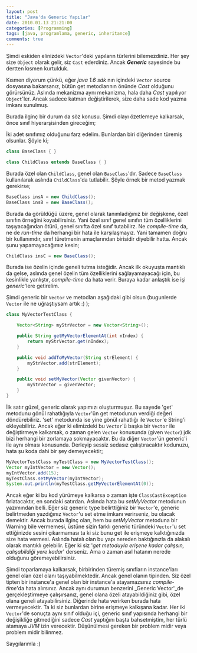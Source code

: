 ```yaml
---
layout: post
title: "Java'da Generic Yapılar"
date: 2010.01.13 21:21:00
categories: [Programming]
tags: [java, programlama, generic, inheritance]
comments: true
---
```

Şimdi eskiden elinizdeki `Vector`'deki yapıların türlerini bilemezdiniz. Her şey size `Object` olarak gelir, siz `Cast` ederdiniz. Ancak _**Generic**_ sayesinde bu dertten kısmen kurtulduk. 

<!--more-->

Kısmen diyorum çünkü, eğer _java 1.6 sdk_ nın içindeki `Vector` source dosyasına bakarsanız, bütün get metodlarının önünde _Cast_ olduğunu görürsünüz. Aslında mekanizma aynı mekanizma, hala daha _Cast_ yapılıyor `Object`'ler. Ancak sadece katman değiştirilerek, size daha sade kod yazma imkanı sunulmuş. 

Burada ilginç bir durum da söz konusu. Şimdi olayı özetlemeye kalkarsak, önce sınıf hiyerarşisinden gireceğim; 

İki adet sınıfımız olduğunu farz edelim. Bunlardan biri diğerinden türemiş olsunlar. Şöyle ki; 

```java
class BaseClass { } 

class ChildClass extends BaseClass { }
```

Burada özel olan `ChildClass`, genel olan `BaseClass`'dır. Sadece `BaseClass` kullanılarak aslında `ChildClass`'da tutlabilir. Şöyle örnek bir metod yazmak gerekirse; 

```java
BaseClass insA = new ChildClass(); 
BaseClass insB = new BaseClass();
```

Burada da görüldüğü üzere, genel olarak tanımladığınız bir değişkene, özel sınıfın örneğini koyabilirsiniz. Yani özel sınıf genel sınıfın tüm özelliklerini taşıyacağından ötürü, genel sınıfta özel sınıf tutabilirz. Ne _compile-time_ da, ne de _run-time_ da herhangi bir hata ile karşılaşmayız. Yani tamamen doğru bir kullanımdır, sınıf türetmenin amaçlarından birisidir diyebilir hatta. Ancak şunu yapamayacağımız kesin; 

```java
ChildClass insC = new BaseClass();
```

Burada ise özelin içinde geneli tutma isteğidir. Ancak ilk okuyuşta mantıklı da gelse, aslında genel özelin tüm özelliklerini sağlayamayacağı için, bu kesinlikle yanlıştır, _compile-time_ da hata verir. 
Buraya kadar anlaştık ise işi _generic_'lere getirelim. 

Şimdi generic bir `Vector` ve metodları aşağıdaki gibi olsun (bugunlerde `Vector` ile ne uğraştıysam artık :) ); 

```java
class MyVectorTestClass { 

    Vector<String> myStrVector = new Vector<String>(); 

    public String getMyVectorElementAt(int nIndex) { 
        return myStrVector.get(nIndex); 
    } 

    public void addToMyVector(String strElement) { 
        myStrVector.add(strElement); 
    } 

    public void setMyVector(Vector givenVector) { 
        myStrVector = givenVector; 
    } 
}
```

İlk satır güzel, generic olarak yapımızı oluşturmuşuz. Bu sayede 'get' metodunu gönül rahatlığıyla `Vector`'ün get metodunun verdiği değeri döndürebiliriz. 'set' metodunda ise yine gönül rahatlığı ile `Vector`'e String'i ekleyebiliriz. Ancak eğer ki elimizdeki bu `Vector`'ü başka bir `Vector` ile değiştirmeye kalkarsak, o zaman gelen `Vector` konusunda (given `Vector`) jdk bizi herhangi bir zorlamaya sokmayacaktır. Bu da diğer `Vector`'ün generic'i ile aynı olması konusunda. Derleyip sessiz sedasız çalıştıracaktır kodunuzu, hata şu koda dahi bir şey demeyecektir;

```java
MyVectorTestClass myTestClass = new MyVectorTestClass();
Vector myIntVector = new Vector(); 
myIntVector.add(15); 
myTestClass.setMyVector(myIntVector); 
System.out.println(myTestClass.getMyVectorElementAt(0));
```

Ancak eğer ki bu kod yürümeye kalkarsa o zaman işte `ClassCastException` fırlatacaktır, en sondaki satırdan. Aslında hata bu _setMyVector_ metodunun yazımından belli. Eğer siz generic type belirttiğiniz bir `Vector`'e, generic belirtmeden yazdığınız `Vector`'u set etme imkanı verirseniz, bu olacak demektir. Ancak burada ilginç olan, hem bu _setMyVector_ metoduna bir Warning bile vermemesi, üstüne sizin farklı generic türündeki `Vector`'u set ettiğinizde sesini çıkarmaması ta ki siz bunu get ile erişmeye kalktığınızda size hata vermesi. Aslında hatalı olan bu yapı nereden baktığınızla da alakalı olarak mantıklı gelebilir. Eğer ki siz '_get metoduyla erişene kadar çalışsın, çalışabildiği yere kadar_' derseniz. Ama o zaman asıl hatanın nerede olduğunu göremeyebilirsiniz.

Şimdi toparlamaya kalkarsak, birbirinden türemiş sınıfların instance'ları genel olan özel olanı taşıyabilmektedir. Ancak genel olanın tipinden. Siz özel tipten bir instance'a genel olan bir instance'a atayamazsınız _compile-time_'da hata alırsınız. Ancak aynı durumun benzerini _Generic Vector'_de gerçekleştirmeye çalışırsanız, genel olana özeli atayabildiğiniz gibi, özel olana geneli atayabilirsiniz. Diğerinde hata verirken burada hata vermeyecektir. Ta ki siz bunlardan birine erişmeye kalkışana kadar. Her iki `Vector`'de sonuçta aynı sınıf olduğu içi, generic sınıf yapısında herhangi bir değişikliğe gitmediğini sadece _Cast_ yaptığını başta bahsetmiştim, her türlü atamaya _JVM_ izin verecektir. 
Düşünülmesi gereken bir problem midir veya problem midir bilinmez. 

Saygılarımla :)
